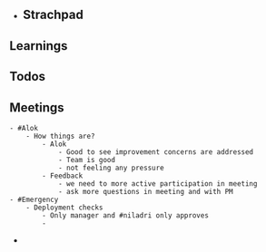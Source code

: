 - ## Strachpad
## Learnings
## Todos
## Meetings
	- #Alok
		- How things are?
			- Alok
				- Good to see improvement concerns are addressed
				- Team is good
				- not feeling any pressure
			- Feedback
				- we need to more active participation in meeting
				- ask more questions in meeting and with PM
	- #Emergency
		- Deployment checks
			- Only manager and #niladri only approves
			-
-